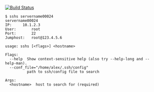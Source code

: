 [![Build Status](https://travis-ci.org/davemcphee/sshs.svg?branch=master)](https://travis-ci.org/davemcphee/sshs)

~~~~
$ sshs servername00024
servername00024
IP:		10.1.2.3
User:		root
Port:		22
Jumphost:	root@123.4.5.6
~~~~

~~~~
usage: sshs [<flags>] <hostname>

Flags:
  --help  Show context-sensitive help (also try --help-long and --help-man).
  --conf_file="/home/alex/.ssh/config"  
          path to ssh/config file to search

Args:
  <hostname>  host to search for (required)
~~~~
